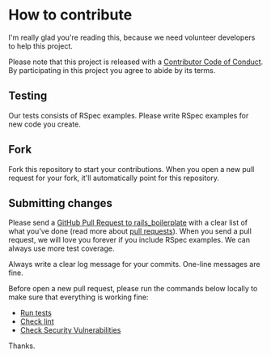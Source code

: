 # How to contribute

I'm really glad you're reading this, because we need volunteer developers to help this project.

Please note that this project is released with a [Contributor Code of Conduct](https://github.com/espoo-dev/rails_boilerplate/blob/master/CODE_OF_CONDUCT.md). By participating in this project you agree to abide by its terms.

## Testing

Our tests consists of RSpec examples. Please write RSpec examples for new code you create.

## Fork

Fork this repository to start your contributions. When you open a new pull request for your fork, it'll automatically point for this repository.

## Submitting changes

Please send a [GitHub Pull Request to rails_boilerplate](https://github.com/espoo-dev/rails_boilerplate/pull/new/master) with a clear list of what you've done (read more about [pull requests](http://help.github.com/pull-requests/)). When you send a pull request, we will love you forever if you include RSpec examples. We can always use more test coverage.

Always write a clear log message for your commits. One-line messages are fine.

Before open a new pull request, please run the commands below locally to make sure that everything is working fine:
 - [Run tests](https://github.com/espoo-dev/rails_boilerplate#run-tests)
 - [Check lint](https://github.com/espoo-dev/rails_boilerplate#check-lint)
 - [Check Security Vulnerabilities](https://github.com/espoo-dev/rails_boilerplate#check-security-vulnerabilities)

Thanks.
